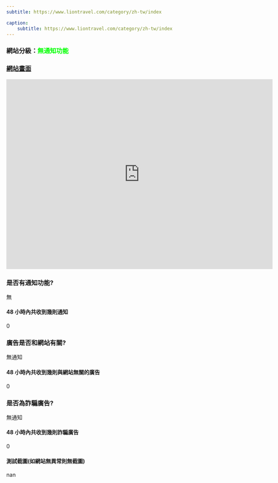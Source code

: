 ```yaml
---
subtitle: https://www.liontravel.com/category/zh-tw/index

caption:
	subtitle: https://www.liontravel.com/category/zh-tw/index
---
```


<h3>網站分級：<font color="#00FF00">無通知功能</font></h3>

### [網站畫面](https://www.liontravel.com/category/zh-tw/index)
<embed src="https://web.archive.org/web/https://www.liontravel.com/category/zh-tw/index" style="width:700px; height: 500px;">

### 是否有通知功能?
無

#### 48 小時內共收到幾則通知
0

### 廣告是否和網站有關?
無通知

#### 48 小時內共收到幾則與網站無關的廣告
0

### 是否為詐騙廣告?
無通知

#### 48 小時內共收到幾則詐騙廣告
0

#### 測試截圖(如網站無異常則無截圖)
nan


